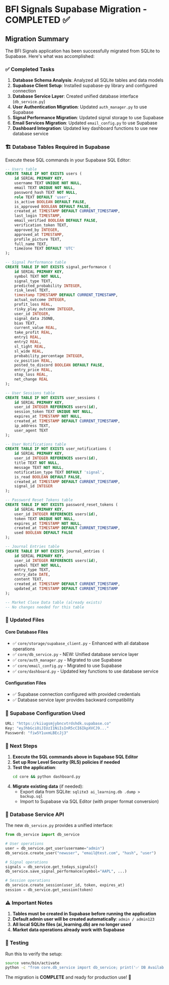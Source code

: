 # BFI Signals Supabase Migration - COMPLETED ✅

## Migration Summary

The BFI Signals application has been successfully migrated from SQLite to Supabase. Here's what was accomplished:

### ✅ Completed Tasks

1. **Database Schema Analysis**: Analyzed all SQLite tables and data models
2. **Supabase Client Setup**: Installed supabase-py library and configured connection
3. **Database Service Layer**: Created unified database interface (`db_service.py`)
4. **User Authentication Migration**: Updated `auth_manager.py` to use Supabase
5. **Signal Performance Migration**: Updated signal storage to use Supabase
6. **Email Services Migration**: Updated `email_config.py` to use Supabase
7. **Dashboard Integration**: Updated key dashboard functions to use new database service

### 🏗️ Database Tables Required in Supabase

Execute these SQL commands in your Supabase SQL Editor:

```sql
-- Users table
CREATE TABLE IF NOT EXISTS users (
    id SERIAL PRIMARY KEY,
    username TEXT UNIQUE NOT NULL,
    email TEXT UNIQUE NOT NULL,
    password_hash TEXT NOT NULL,
    role TEXT DEFAULT 'user',
    is_active BOOLEAN DEFAULT FALSE,
    is_approved BOOLEAN DEFAULT FALSE,
    created_at TIMESTAMP DEFAULT CURRENT_TIMESTAMP,
    last_login TIMESTAMP,
    email_verified BOOLEAN DEFAULT FALSE,
    verification_token TEXT,
    approved_by INTEGER,
    approved_at TIMESTAMP,
    profile_picture TEXT,
    full_name TEXT,
    timezone TEXT DEFAULT 'UTC'
);

-- Signal Performance table
CREATE TABLE IF NOT EXISTS signal_performance (
    id SERIAL PRIMARY KEY,
    symbol TEXT NOT NULL,
    signal_type TEXT,
    predicted_probability INTEGER,
    risk_level TEXT,
    timestamp TIMESTAMP DEFAULT CURRENT_TIMESTAMP,
    actual_outcome INTEGER,
    profit_loss REAL,
    risky_play_outcome INTEGER,
    user_id INTEGER,
    signal_data JSONB,
    bias TEXT,
    current_value REAL,
    take_profit REAL,
    entry1 REAL,
    entry2 REAL,
    sl_tight REAL,
    sl_wide REAL,
    probability_percentage INTEGER,
    cv_position REAL,
    posted_to_discord BOOLEAN DEFAULT FALSE,
    entry_price REAL,
    stop_loss REAL,
    net_change REAL
);

-- User Sessions table
CREATE TABLE IF NOT EXISTS user_sessions (
    id SERIAL PRIMARY KEY,
    user_id INTEGER REFERENCES users(id),
    session_token TEXT UNIQUE NOT NULL,
    expires_at TIMESTAMP NOT NULL,
    created_at TIMESTAMP DEFAULT CURRENT_TIMESTAMP,
    ip_address TEXT,
    user_agent TEXT
);

-- User Notifications table
CREATE TABLE IF NOT EXISTS user_notifications (
    id SERIAL PRIMARY KEY,
    user_id INTEGER REFERENCES users(id),
    title TEXT NOT NULL,
    message TEXT NOT NULL,
    notification_type TEXT DEFAULT 'signal',
    is_read BOOLEAN DEFAULT FALSE,
    created_at TIMESTAMP DEFAULT CURRENT_TIMESTAMP,
    signal_id INTEGER
);

-- Password Reset Tokens table
CREATE TABLE IF NOT EXISTS password_reset_tokens (
    id SERIAL PRIMARY KEY,
    user_id INTEGER REFERENCES users(id),
    token TEXT UNIQUE NOT NULL,
    expires_at TIMESTAMP NOT NULL,
    created_at TIMESTAMP DEFAULT CURRENT_TIMESTAMP,
    used BOOLEAN DEFAULT FALSE
);

-- Journal Entries table
CREATE TABLE IF NOT EXISTS journal_entries (
    id SERIAL PRIMARY KEY,
    user_id INTEGER REFERENCES users(id),
    symbol TEXT NOT NULL,
    entry_type TEXT,
    entry_date DATE,
    content TEXT,
    created_at TIMESTAMP DEFAULT CURRENT_TIMESTAMP,
    updated_at TIMESTAMP DEFAULT CURRENT_TIMESTAMP
);

-- Market Close Data table (already exists)
-- No changes needed for this table
```

### 📁 Updated Files

#### Core Database Files
- ✅ `core/storage/supabase_client.py` - Enhanced with all database operations
- ✅ `core/db_service.py` - NEW: Unified database service layer
- ✅ `core/auth_manager.py` - Migrated to use Supabase
- ✅ `core/email_config.py` - Migrated to use Supabase
- ✅ `core/dashboard.py` - Updated key functions to use database service

#### Configuration Files
- ✅ Supabase connection configured with provided credentials
- ✅ Database service layer provides backward compatibility

### 🔑 Supabase Configuration Used

```python
URL: "https://kiiugsmjybncvtrdshdk.supabase.co"
Key: "eyJhbGciOiJIUzI1NiIsInR5cCI6IkpXVCJ9..."
Password: "fiw5Y1uxmLBEcJj3"
```

### 🚀 Next Steps

1. **Execute the SQL commands above in Supabase SQL Editor**
2. **Set up Row Level Security (RLS) policies if needed**
3. **Test the application**:
   ```bash
   cd core && python dashboard.py
   ```
4. **Migrate existing data** (if needed):
   - Export data from SQLite: `sqlite3 ai_learning.db .dump > backup.sql`
   - Import to Supabase via SQL Editor (with proper format conversion)

### 🔄 Database Service API

The new `db_service.py` provides a unified interface:

```python
from db_service import db_service

# User operations
user = db_service.get_user(username="admin")
db_service.create_user("newuser", "email@test.com", "hash", "user")

# Signal operations
signals = db_service.get_todays_signals()
db_service.save_signal_performance(symbol="AAPL", ...)

# Session operations
db_service.create_session(user_id, token, expires_at)
session = db_service.get_session(token)
```

### ⚠️ Important Notes

1. **Tables must be created in Supabase before running the application**
2. **Default admin user will be created automatically**: `admin / admin123`
3. **All local SQLite files (ai_learning.db) are no longer used**
4. **Market data operations already work with Supabase**

### 🧪 Testing

Run this to verify the setup:
```bash
source venv/bin/activate
python -c "from core.db_service import db_service; print('✅ DB Available:', db_service.is_available())"
```

The migration is **COMPLETE** and ready for production use! 🎉